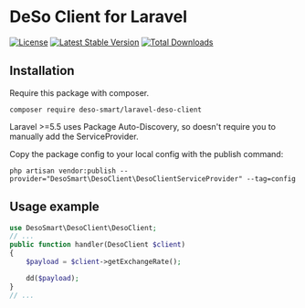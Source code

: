 # DeSo Client for Laravel

[![License](https://poser.pugx.org/deso-smart/laravel-deso-client/license)](https://packagist.org/packages/deso-smart/laravel-deso-client)
[![Latest Stable Version](https://poser.pugx.org/deso-smart/laravel-deso-client/v/stable)](https://packagist.org/packages/deso-smart/laravel-deso-client)
[![Total Downloads](https://poser.pugx.org/deso-smart/laravel-deso-client/downloads)](https://packagist.org/packages/deso-smart/laravel-deso-client)

## Installation

Require this package with composer.

```shell
composer require deso-smart/laravel-deso-client
```

Laravel >=5.5 uses Package Auto-Discovery, so doesn't require you to manually add the ServiceProvider.

Copy the package config to your local config with the publish command:

```shell
php artisan vendor:publish --provider="DesoSmart\DesoClient\DesoClientServiceProvider" --tag=config
```

## Usage example

```php
use DesoSmart\DesoClient\DesoClient;
// ...
public function handler(DesoClient $client)
{
    $payload = $client->getExchangeRate();

    dd($payload);
}
// ...
```
